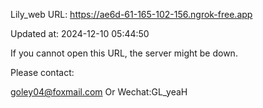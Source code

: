 Lily_web URL: https://ae6d-61-165-102-156.ngrok-free.app

Updated at: 2024-12-10 05:44:50

If you cannot open this URL, the server might be down.

Please contact: 

goley04@foxmail.com Or Wechat:GL_yeaH